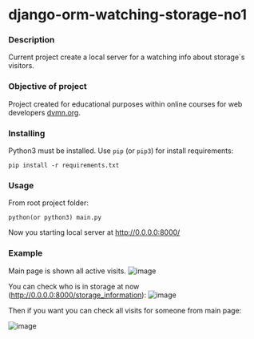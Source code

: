 # django-orm-watching-storage-no1

### Description

Current project create a local server for a watching info about storage`s visitors.

### Objective of project

Project created for educational purposes within online courses for web developers [dvmn.org](https://dvmn.org/).

### Installing

Python3 must be installed. 
Use `pip` (or `pip3`) for install requirements:
```
pip install -r requirements.txt
```

### Usage

From root project folder:
```
python(or python3) main.py
```
Now you starting local server at http://0.0.0.0:8000/

### Example

Main page is shown all active visits.
![image](https://user-images.githubusercontent.com/79669407/202032305-4955997a-1874-48ee-a832-ab7879ffd19c.png)

You can check who is in storage at now (http://0.0.0.0:8000/storage_information):
![image](https://user-images.githubusercontent.com/79669407/202032512-fdb786cb-1d7c-4305-a0e7-82b001f78980.png)

Then if you want you can check all visits for someone from main page:

![image](https://user-images.githubusercontent.com/79669407/202032746-6bd9c66d-c3f9-4b05-a000-745d4cf13040.png)

